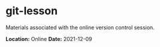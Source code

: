 # git-lesson

Materials associated with the online version control session.

**Location:** Online
**Date:** 2021-12-09
